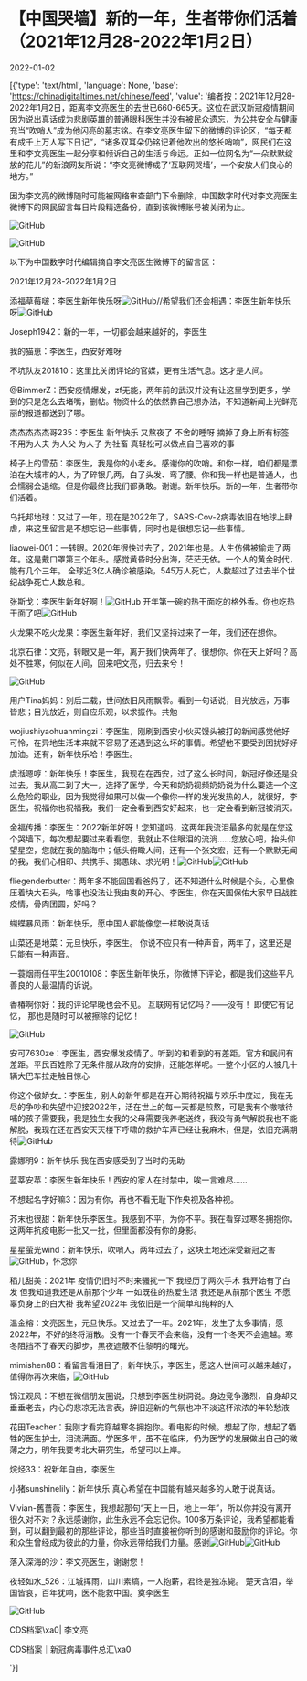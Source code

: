 # 【中国哭墙】新的一年，生者带你们活着（2021年12月28-2022年1月2日）

2022-01-02

[{'type': 'text/html', 'language': None, 'base': 'https://chinadigitaltimes.net/chinese/feed', 'value': '编者按：2021年12月28-2022年1月2日，距离李文亮医生的去世已660-665天。这位在武汉新冠疫情期间因为说出真话成为悲剧英雄的普通眼科医生并没有被民众遗忘，为公共安全与健康充当“吹哨人”成为他闪亮的墓志铭。在李文亮医生留下的微博的评论区，“每天都有成千上万人写下日记”，“诸多双耳朵仍铭记着他吹出的悠长哨响”，网民们在这里和李文亮医生一起分享和倾诉自己的生活与命运。正如一位网名为“一朵默默绽放的花儿”的新浪网友所说：“李文亮微博成了‘互联网哭墙’，一个安放人们良心的地方。”

因为李文亮的微博随时可能被网络审查部门下令删除，中国数字时代对李文亮医生微博下的网民留言每日片段精选备份，直到该微博账号被关闭为止。

![GitHub](https://chinadigitaltimes.net/chinese/files/2020/03/Screenshot-2020-03-13-10.48.21.png)

![GitHub](https://chinadigitaltimes.net/chinese/files/2020/03/Screenshot-2020-03-15-11.01.33.png)

以下为中国数字时代编辑摘自李文亮医生微博下的留言区：

2021年12月28-2022年1月2日

添福草莓啵：李医生新年快乐呀![GitHub](https://chinadigitaltimes.net/chinese/files/2022/01/post-675319-61d0ee36a059f.png)//希望我们还会相遇：李医生新年快乐呀![GitHub](https://chinadigitaltimes.net/chinese/files/2022/01/post-675319-61d0ee36aedef.png)

Joseph1942：新的一年，一切都会越来越好的，李医生

我的猫崽：李医生，西安好难呀

不坑队友201810：这里比关闭评论的官媒，更有生活气息。这才是人间。

@BimmerZ：西安疫情爆发，zf无能，两年前的武汉并没有让这里学到更多，学到的只是怎么去堵嘴，删帖。物资什么的依然靠自己想办法，不知道新闻上光鲜亮丽的报道都送到了哪。

杰杰杰杰杰哥235：李医生 新年快乐 又熬夜了 不舍的睡呀 摘掉了身上所有标签 不用为人夫 为人父 为人子 为社畜 真轻松可以做点自己喜欢的事

椅子上的雪茄：李医生，我是你的小老乡。感谢你的吹哨。和你一样，咱们都是漂泊在大城市的人，为了碎银几两，白了头发、弯了腰。你和我一样也是普通人，也会懦弱会退缩。但是你最终比我们都勇敢。谢谢。新年快乐。新的一年，生者带你们活着。

乌托邦地球：又过了一年，现在是2022年了，SARS-Cov-2病毒依旧在地球上肆虐，来这里留言是不想忘记一些事情，同时也是很想忘记一些事情。

liaowei-001：一转眼。2020年很快过去了，2021年也是。人生仿佛被偷走了两年。这是戴口罩第三个年头。感觉黄昏时分出海，茫茫无依。一个人的黄金时代，能有几个三年。 全球近3亿人确诊被感染，545万人死亡，人数超过了过去半个世纪战争死亡人数总和。

张斯戈：李医生新年好啊！![GitHub](https://chinadigitaltimes.net/chinese/files/2022/01/post-675319-61d0ee36bde28.png) 开年第一碗的热干面吃的格外香。你也吃热干面了吧![GitHub](https://chinadigitaltimes.net/chinese/files/2022/01/post-675319-61d0ee36a059f.png)

火龙果不吃火龙果：李医生新年好，我们又坚持过来了一年，我们还在想你。

北京石律：文亮，转眼又是一年，离开我们快两年了。很想你。你在天上好吗？高处不胜寒，何似在人间，回来吧文亮，归去来兮！

![GitHub](https://chinadigitaltimes.net/chinese/files/2022/01/image-1641082395388.png)

用户Tina妈妈：别后二载，世间依旧风雨飘零。看到一句话说，目光放远，万事皆悲；目光放近，则自应乐观，以求振作。共勉

wojiushiyaohuanmingzi：李医生，刚刷到西安小伙买馒头被打的新闻感觉他好可怜，在异地生活本来就不容易了还遇到这么坏的事情。希望他不要受到困扰好好加油。还有，新年快乐哈！李医生。

虞湉嗯哼：新年快乐！李医生，我现在在西安，过了这么长时间，新冠好像还是没过去，我从高二到了大一，选择了医学，今天和奶奶视频奶奶说为什么要选一个这么危险的职业，因为我觉得如果可以做一个像你一样的发光发热的人，就很好，李医生，祝福你也祝福我，我们一定会看到西安好起来，也一定会看到新冠被消灭。

金福传播：李医生：2022新年好呀！您知道吗，这两年我流泪最多的就是在您这个哭墙下，每次想起要过来看看您，我就止不住眼泪的流淌……您放心吧，抬头仰望星空，您就在我的脑海中；低头俯瞰人间，还有一个张文宏，还有一个默默无闻的我，我们心相印、共携手、揭愚昧、求光明！![GitHub](https://s.w.org/images/core/emoji/13.1.0/72x72/1f4aa.png)![GitHub](https://s.w.org/images/core/emoji/13.1.0/72x72/1f4aa.png)

fliegenderbutter：两年多不能回国看爸妈了，还不知道什么时候是个头，心里像压着块大石头，啥事也没法让我由衷的开心。李医生，你在天国保佑大家早日战胜疫情，骨肉团圆，好吗？

蝴蝶暴风雨：新年快乐，愿中国人都能像您一样敢说真话

山菜还是地菜：元旦快乐，李医生。 你说不应只有一种声音，两年了，这里还是只能有一种声音。

一蓑烟雨任平生20010108：李医生新年快乐，你微博下评论，都是我们这些平凡善良的人最温情的诉说。

香椿啊你好：我的评论早晚也会不见。 互联网有记忆吗？――没有！ 即使它有记忆， 那也是随时可以被擦除的记忆！ 

![GitHub](https://chinadigitaltimes.net/chinese/files/2022/01/image-1641156725009.png)

安可7630ze：李医生，西安爆发疫情了。听到的和看到的有差距。官方和民间有差距。平民百姓除了无条件服从政府的安排，还能怎样呢。一整个小区的人被几十辆大巴车拉走触目惊心

你这个傲娇女_：李医生，别人的新年都是在开心期待祝福与欢乐中度过，我在无尽的争吵和失望中迎接2022年，活在世上的每一天都是煎熬，可是我有个嗷嗷待哺的孩子需要我，我是独生女我的父母需要我养老送终，我没有勇气解脱我也不能解脱，我现在还在西安天天楼下呼啸的救护车声已经让我麻木，但是，依旧充满期待![GitHub](https://chinadigitaltimes.net/chinese/files/2022/01/post-675319-61d0ee36a059f.png)

露娜明9：新年快乐 我在西安感受到了当时的无助

蓝莘安苹：李医生新年快乐！西安的家人在封禁中，唉一言难尽……

不想起名字好嘛3：因为有你，再也不看无耻下作央视及各种视。

芥末也很甜：新年快乐李医生。我感到不平，为你不平。我在看穿过寒冬拥抱你。这两年抗疫电影一批又一批，但里面都没有你的身影。

星星萤光wind：新年快乐，吹哨人，两年过去了，这块土地还深受新冠之害![GitHub](https://chinadigitaltimes.net/chinese/files/2022/01/post-675319-61d21401c0fa8.png)，怀念你

稻儿甜美：2021年 疫情仍旧时不时来骚扰一下 我经历了两次手术 我开始有了白发 但我知道我还是从前那个少年 一如既往的热爱生活 我还是从前那个医生 不愿辜负身上的白大褂 我希望2022年 我依旧是一个简单和纯粹的人

温金榕：文亮医生，元旦快乐。又过去了一年。2021年，发生了太多事情，愿2022年，不好的终将消散。没有一个春天不会来临，没有一个冬天不会逾越。寒冬阻挡不了春天的脚步，黑夜遮蔽不住黎明的曙光。

mimishen88：看留言看泪目了，新年快乐，李医生，愿这人世间可以越来越好，值得你再次来临，![GitHub](https://chinadigitaltimes.net/chinese/files/2022/01/post-675319-61d0ee36a059f.png)

锦江观风：不想在微信朋友圈说，只想到李医生树洞说。身边竞争激烈，自身却又垂垂老去，内心的悲凉无法言表，辞旧迎新的气氛也冲不淡这杯浓浓的年轮愁液

花田Teacher：我刚才看完穿越寒冬拥抱你。看电影的时候。想起了你，想起了牺牲的医生护士，泪流满面。学医多年，虽不在临床，仍为医学的发展做出自己的微薄之力，明年我要考北大研究生，希望可以上岸。

烷烃33：祝新年自由，李医生

小猪sunshinelily：新年快乐 真心希望在中国能有越来越多的人敢于说真话。

Vivian-舊薔薇：李医生，我想起那句“天上一日，地上一年”，所以你并没有离开很久对不对？永远感谢你，此生永远不会忘记你。100多万条评论，我希望都能看到，可以翻到最初的那些评论，那些当时直接被你听到的感谢和鼓励你的评论。你和众生曾经成为彼此的力量，你永远带给我们力量。感谢![GitHub](https://chinadigitaltimes.net/chinese/files/2022/01/post-675319-61d21401ced1e.png)![GitHub](https://chinadigitaltimes.net/chinese/files/2022/01/post-675319-61d21401ced1e.png)

落入深海的沙：李文亮医生，谢谢您！

夜轻如水_526：江城挥雨，山川素缟，一人抱薪，君终是独冻毙。 楚天含泪，举国皆哀，百年犹响，医不能救中国。奠李医生



![GitHub](https://chinadigitaltimes.net/chinese/files/2020/03/37-150x150.jpg)

CDS档案\xa0| 李文亮

CDS档案｜新冠病毒事件总汇\xa0

'}]